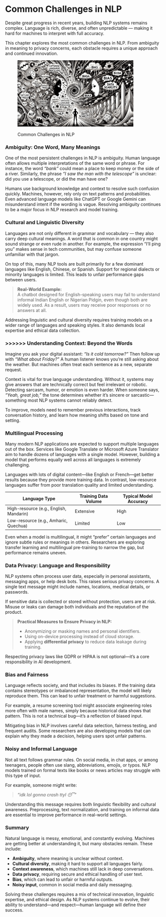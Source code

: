 # Common Challenges in NLP

Despite great progress in recent years, building NLP systems remains complex. Language is rich, diverse, and often unpredictable — making it hard for machines to interpret with full accuracy.

This chapter explores the most common challenges in NLP. From ambiguity in meaning to privacy concerns, each obstacle requires a unique approach and continued innovation.

<div align="left"><figure><img src="../../.gitbook/assets/nlp-common-challenges-in-nlp-min.png" alt="" width="375"><figcaption><p>Common Challenges in NLP</p></figcaption></figure></div>

### Ambiguity: One Word, Many Meanings

One of the most persistent challenges in NLP is ambiguity. Human language often allows multiple interpretations of the same word or phrase. For instance, the word _“bank”_ could mean a place to keep money or the side of a river. Similarly, the phrase _“I saw the man with the telescope”_ is unclear: did you use a telescope, or did the man have one?

Humans use background knowledge and context to resolve such confusion quickly. Machines, however, rely only on text patterns and probabilities. Even advanced language models like ChatGPT or Google Gemini can misunderstand intent if the wording is vague. Resolving ambiguity continues to be a major focus in NLP research and model training.

### Cultural and Linguistic Diversity

Languages are not only different in grammar and vocabulary — they also carry deep cultural meanings. A word that is common in one country might sound strange or even rude in another. For example, the expression “I’ll ping you” makes sense in tech communities, but may confuse someone unfamiliar with that jargon.

On top of this, many NLP tools are built primarily for a few dominant languages like English, Chinese, or Spanish. Support for regional dialects or minority languages is limited. This leads to unfair performance gaps between users.

> **Real-World Example:**\
> A chatbot designed for English-speaking users may fail to understand informal Indian English or Nigerian Pidgin, even though both are widely used. As a result, users may receive poor responses or no answers at all.

Addressing linguistic and cultural diversity requires training models on a wider range of languages and speaking styles. It also demands local expertise and ethical data collection.

### >>>>>> Understanding Context: Beyond the Words

Imagine you ask your digital assistant: _“Is it cold tomorrow?”_ Then follow up with _“What about Friday?”_ A human listener knows you’re still asking about the weather. But machines often treat each sentence as a new, separate request.

Context is vital for true language understanding. Without it, systems may give answers that are technically correct but feel irrelevant or robotic. Detecting sarcasm, humor, or emotion is even harder. When someone says, _“Yeah, great job,”_ the tone determines whether it’s sincere or sarcastic—something most NLP systems cannot reliably detect.

To improve, models need to remember previous interactions, track conversation history, and learn how meaning shifts based on tone and setting.

### Multilingual Processing

Many modern NLP applications are expected to support multiple languages out of the box. Services like Google Translate or Microsoft Azure Translator aim to handle dozens of languages with a single model. However, building a model that performs equally well across all languages is extremely challenging.

Languages with lots of digital content—like English or French—get better results because they provide more training data. In contrast, low-resource languages suffer from poor translation quality and limited understanding.

| **Language Type**                       | **Training Data Volume** | **Typical Model Accuracy** |
| --------------------------------------- | ------------------------ | -------------------------- |
| High-resource (e.g., English, Mandarin) | Extensive                | High                       |
| Low-resource (e.g., Amharic, Quechua)   | Limited                  | Low                        |

Even when a model is multilingual, it might “prefer” certain languages and ignore subtle rules or meanings in others. Researchers are exploring transfer learning and multilingual pre-training to narrow the gap, but performance remains uneven.

### Data Privacy: Language and Responsibility

NLP systems often process user data, especially in personal assistants, messaging apps, or help desk bots. This raises serious privacy concerns. A single text message might include names, locations, medical details, or passwords.

If sensitive data is collected or stored without protection, users are at risk. Misuse or leaks can damage both individuals and the reputation of the product.

> **Practical Measures to Ensure Privacy in NLP:**
>
> * Anonymizing or masking names and personal identifiers.
> * Using on-device processing instead of cloud storage.
> * Applying **differential privacy** to reduce data leakage during training.

Respecting privacy laws like GDPR or HIPAA is not optional—it’s a core responsibility in AI development.

### Bias and Fairness

Language reflects society, and that includes its biases. If the training data contains stereotypes or imbalanced representation, the model will likely reproduce them. This can lead to unfair treatment or harmful suggestions.

For example, a resume screening tool might associate engineering roles more often with male names, simply because historical data shows that pattern. This is not a technical bug—it’s a reflection of biased input.

Mitigating bias in NLP involves careful data selection, fairness testing, and frequent audits. Some researchers are also developing models that can explain why they made a decision, helping users spot unfair patterns.

### Noisy and Informal Language

Not all text follows grammar rules. On social media, in chat apps, or among teenagers, people often use slang, abbreviations, emojis, or typos. NLP models trained on formal texts like books or news articles may struggle with this type of input.

For example, someone might write:

> _“idk lol gonna crash ttyl 😴”_

Understanding this message requires both linguistic flexibility and cultural awareness. Preprocessing, text normalization, and training on informal data are essential to improve performance in real-world settings.

### Summary

Natural language is messy, emotional, and constantly evolving. Machines are getting better at understanding it, but many obstacles remain. These include:

* **Ambiguity**, where meaning is unclear without context.
* **Cultural diversity**, making it hard to support all languages fairly.
* **Context awareness**, which machines still lack in deep conversations.
* **Data privacy**, requiring secure and ethical handling of user text.
* **Bias**, which can lead to unfair or harmful outputs.
* **Noisy input**, common in social media and daily messaging.

Solving these challenges requires a mix of technical innovation, linguistic expertise, and ethical design. As NLP systems continue to evolve, their ability to understand—and respect—human language will define their success.
